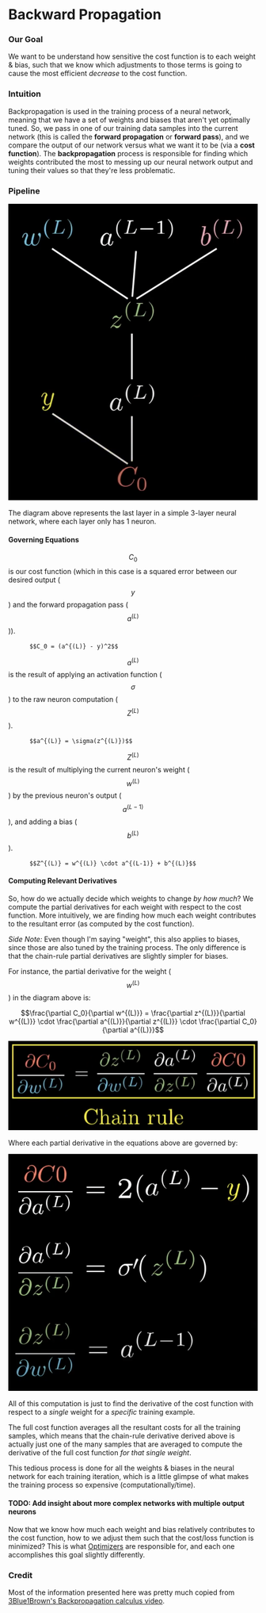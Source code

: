 # Backward Propagation

### Our Goal

We want to be understand how sensitive the cost function is to each weight & bias, such that we know which adjustments to those terms is going to cause the most efficient _decrease_ to the cost function.

### Intuition

Backpropagation is used in the training process of a neural network, meaning that we have a set of weights and biases that aren't yet optimally tuned. So, we pass in one of our training data samples into the current network \(this is called the **forward propagation** or **forward pass**\), and we compare the output of our network versus what we want it to be \(via a **cost function**\). The **backpropagation** process is responsible for finding which weights contributed the most to messing up our neural network output and tuning their values so that they're less problematic.

### Pipeline

![](../../.gitbook/assets/image%20%284%29.png)

The diagram above represents the last layer in a simple 3-layer neural network, where each layer only has 1 neuron. 

#### Governing Equations

$$C_0$$is our cost function \(which in this case is a squared error between our desired output \($$y$$\) and the forward propagation pass \($$a^{(L)}$$\)\). 

          $$C_0 = (a^{(L)} - y)^2$$

$$a^{(L)}$$is the result of applying an activation function \($$\sigma$$\) to the raw neuron computation \($$Z^{(L)}$$\). 

          $$a^{(L)} = \sigma(z^{(L)})$$

$$Z^{(L)}$$is the result of multiplying the current neuron's weight \($$ w^{(L)} $$\) by the previous neuron's output \($$a^{(L - 1)}$$\), and adding a bias \($$b^{(L)}$$\).

          $$Z^{(L)} = w^{(L)} \cdot a^{(L-1)} + b^{(L)}$$

#### Computing Relevant Derivatives

So, how do we actually decide which weights to change _by how much_? We compute the partial derivatives for each weight with respect to the cost function. More intuitively, we are finding how much each weight contributes to the resultant error \(as computed by the cost function\).

_Side Note:_ Even though I'm saying "weight", this also applies to biases, since those are also tuned by the training process. The only difference is that the chain-rule partial derivatives are slightly simpler for biases.

For instance, the partial derivative for the weight \($$w^{(L)}$$\) in the diagram above is:

$$\frac{\partial C_0}{\partial w^{(L)}} = \frac{\partial z^{(L)}}{\partial w^{(L)}} \cdot \frac{\partial a^{(L)}}{\partial z^{(L)}} \cdot \frac{\partial C_0}{\partial a^{(L)}}$$

![](../../.gitbook/assets/image%20%2810%29.png)

Where each partial derivative in the equations above are governed by:

![](../../.gitbook/assets/image%20%2811%29.png)

All of this computation is just to find the derivative of the cost function with respect to a _single_ weight for a _specific_ training example. 

The full cost function averages all the resultant costs for all the training samples, which means that the chain-rule derivative derived above is actually just one of the many samples that are averaged to compute the derivative of the full cost function _for that single weight_.

This tedious process is done for all the weights & biases in the neural network for each training iteration, which is a little glimpse of what makes the training process so expensive \(computationally/time\).

#### TODO: Add insight about more complex networks with multiple output neurons 

Now that we know how much each weight and bias relatively contributes to the cost function, how to we adjust them such that the cost/loss function is minimized? This is what [Optimizers](optimizers.md) are responsible for, and each one accomplishes this goal slightly differently.

### Credit

Most of the information presented here was pretty much copied from [3Blue1Brown's Backpropagation calculus video](https://www.youtube.com/watch?v=tIeHLnjs5U8&ab_channel=3Blue1Brown).

